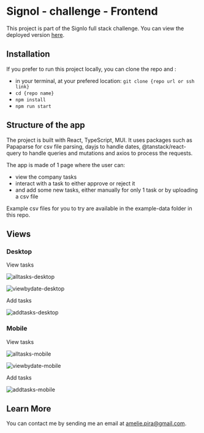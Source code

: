 # Signol - challenge - Frontend

This project is part of the Signlo full stack challenge. You can view the deployed version [here]().

## Installation

If you prefer to run this project locally, you can clone the repo and :

- in your terminal, at your prefered location: `git clone {repo url or ssh link}`
- `cd {repo name}`
- `npm install`
- `npm run start`

## Structure of the app

The project is built with React, TypeScript, MUI.
It uses packages such as Papaparse for csv file parsing, dayjs to handle dates, @tanstack/react-query to handle queries and mutations and axios to process the requests.

The app is made of 1 page where the user can:

- view the company tasks
- interact with a task to either approve or reject it
- and add some new tasks, either manually for only 1 task or by uploading a csv file

Example csv files for you to try are available in the example-data folder in this repo.

## Views

### Desktop

View tasks

![alltasks-desktop](./src/screenshots/signol-alltasks.png)

![viewbydate-desktop](./src/screenshots/signol-viewbydate.png)

Add tasks

![addtasks-desktop](./src/screenshots/signol-addtasks.png)

### Mobile

View tasks

![alltasks-mobile](./src/screenshots/signol-alltasks-mobile.png)

![viewbydate-mobile](./src/screenshots/signol-viewbydate-mobile.png)

Add tasks

![addtasks-mobile](./src/screenshots/signol-addtasks-mobile.png)

## Learn More

You can contact me by sending me an email at amelie.pira@gmail.com.
